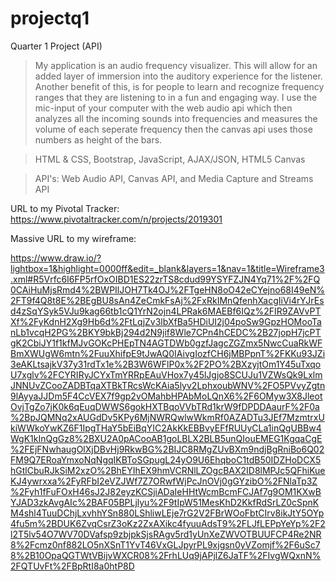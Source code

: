# projectq1
Quarter 1 Project (API)
> My application is an audio frequency visualizer. This will allow for an added layer of immersion into the auditory experience for the listener. Another benefit of this, is for people to learn and recognize frequency ranges that they are listening to in a fun and engaging way. I use the mic-input of your computer with the web audio api which then analyzes all the incoming sounds into frequencies and measures the volume of each seperate frequency then the canvas api uses those numbers as height of the bars.

> HTML & CSS, Bootstrap, JavaScript, AJAX/JSON, HTML5 Canvas

> API's: Web Audio API, Canvas API, and Media Capture and Streams API

URL to my Pivotal Tracker: https://www.pivotaltracker.com/n/projects/2019301

Massive URL to my wireframe:

https://www.draw.io/?lightbox=1&highlight=0000ff&edit=_blank&layers=1&nav=1&title=Wireframe3.xml#R5Vrfc6I6FP5rfOxOIBD1ES22zrTS8cdud99YSYFZJN4Yq71%2F%2FQ0CAiHuMjsRmd4%2BWPIlJOH7Tk4OJ%2FTgeHN8oO42eCYejno68I49eN%2FT9f4Q8t8E%2BEgBU8sAn4ZeCmkFsAj%2FxRkIMnQfenhXacgIiVi4rYJrEsd4zSqYSyk5VJu9kag66tb1cQ1YrN2ojn4LPRak6MAEBf6IQz%2FIR9ZAVvPTXf%2FyKdnH2Xg9Hb6d%2FtLqjZv3lbXfBa5HDiUI2j04poSw9GpzHOMooTanLb1vcqH2PG%2BKY9bkBj294d2N9jif8Wle7CPn4hCEDC%2B27jopH7jcPTgK2CbiJY1f1kfMJvGOKcPHEpTN4AGTDWb0gzfJagcZGZmx5NwcCuaRkWFBmXWUgW6mtn%2FuuXhifpE9tJwAQ0IAivgIozfCH6jMBPpnT%2FKKu93JZi3eAKLtsajkV37y31rdTx1e%2B3W6WFlP0x%2F2PO%2BXzyjtOm1Y45uTxqoU7xglv%2FCYRIRyJCYxTmYRRpEAuVHox7y45lJgjo8SCUJu1VZWsQk9LxlmJNNUvZCooZADBTqaXTBkTRcsWcKAia5lyv2LphxoubWNV%2FO5PVvyZgtn9lAyyaJJDm5F4CcVEX7f9gp2vOMahbHPAbMoLQnX6%2F6OMyw3X8JleotOvjTgZo7jK0k6qEuqDWWS6gokHXTBqoVVbTRd1krW9fDPDDAaurF%2F0a%2BpJQMNq2xAUGdDv5KPy6MjNWRQwlwWkmRf0AZADTu3JEf7MzmtrxUkiWWkoYwKZ6F1IpgTHaY5bEiBqYIC2AkKkEBBvyEFfRUUyCLa1inQgUBBw4WgK1kInQgGz8%2BXU2A0pACooAB1goLBLX2BLB5unQIouEMEG1KgqaCgE%2FEjFNwhaugOlXjDBvHj9RkwBG%2BIJC8RMgZUvBXm9ndjBgRniBo6Q02FM9Q7ERoaYmxoNqNgqIKBToSGpugL24yO9U6EhqboC1tdB50IDZHoDCX5hGtlCbuRJkSiM2xzO%2BhEYIhEX9hmVCRNlLZOgcBAX2ID8lMPJc5QFhiKueKJ4ywrxxa%2FyRFbI2eVZJWf7Z7ORwfWjPcJnOVj0gGYzibO%2FNlaTp3Z%2Fyh1fFuFOxH46sJ2J82eyzKCSjiADaIeHHtWcmBcmFCJAf7g9OM1KXwBYJAD3zkAvgAIc%2BAF05BPLjlyu%2F9tIpW51MesKhD2KkfRdSrLZ0cSpnKM4shl4TuuDChjLxvhhYSn880LShliwLEje7rG2V2FBrWOoFbtCIrv8ikJtY5OYp4fu5m%2BDUK6ZvqCsrZ3oKz2ZxAXikc4fyuuAdsT9%2FLJfLEPpYeYp%2F2l2T5lv54O7WV70DVafsp9zbjpkSjsRAgv5rd1yUnXeZWVOTBUUFCP4Re2NR8%2Fcmz0nf882LO5nXSnT1YvT46VxGLJpyrPL9xjgsn0yVZomjf%2F6uSc78%2B10OpaQGTWtVBijvWXCR08%2FrhLUq9jAPjlZ6JaTF%2FIvgWQxnN%2FQTUvFt%2FBpRtI8a0htP8D
